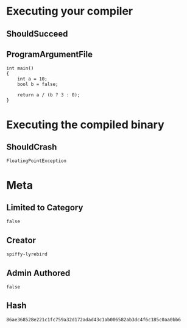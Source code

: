# Executing your compiler

## ShouldSucceed

## ProgramArgumentFile

```
int main()
{
    int a = 10;
    bool b = false;

    return a / (b ? 3 : 0);
}
```

# Executing the compiled binary

## ShouldCrash

```
FloatingPointException
```

# Meta

## Limited to Category

```
false
```

## Creator

```
spiffy-lyrebird
```

## Admin Authored

```
false
```

## Hash

```
86ae368528e221c1fc759a32d172adad43c1ab006582ab3dc4f6c185c0aa0bb6
```

